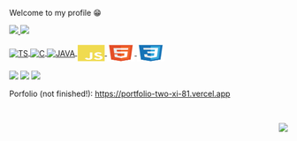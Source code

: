Welcome to my profile 😁
<br>

<div id="status">
  <a href="https://github.com/Echyley">
   <img height="180em" src="https://github-readme-stats.vercel.app/api/top-langs/?username=Echyley&layout=compact&langs_count=6&theme=tokyonight"/>
  <img height="180em" src="https://github-readme-stats.vercel.app/api?username=Echyley&show_icons=true&theme=tokyonight&include_all_commits=true&count_private=true"/>
</div>
  <br>
  
<div id="languages">
  <img align="center" alt="TS" height="30" width="50" src="https://upload.wikimedia.org/wikipedia/commons/4/4c/Typescript_logo_2020.svg">
  <img align="center" alt="C" height="30" width="50" src="https://cdn.worldvectorlogo.com/logos/c-1.svg">
  <img align="center" alt="JAVA" height="30" width="50" src="https://cdn.worldvectorlogo.com/logos/java-4.svg">
  <img align="center" alt="Js" height="30" width="50" src="https://raw.githubusercontent.com/devicons/devicon/master/icons/javascript/javascript-plain.svg">
  <img align="center" alt="HTML" height="30" width="50" src="https://raw.githubusercontent.com/devicons/devicon/master/icons/html5/html5-original.svg">
  <img align="center" alt="CSS" height="30" width="50" src="https://raw.githubusercontent.com/devicons/devicon/master/icons/css3/css3-original.svg">
</div>
 <br>
 
<div id="socials"> 
  <a href="https://www.instagram.com/_echysan_/" target="_blank" rel="external"><img src="https://img.shields.io/badge/-Instagram-%23E4405F?style=for-the-badge&logo=instagram&logoColor=white" target="_blank" rel="external"></a>
  <a href="https://www.linkedin.com/in/amanda-rodrigues-da-silva-77a489234/" target="_blank"><img src="https://img.shields.io/badge/-LinkedIn-%230077B5?style=for-the-badge&logo=linkedin&logoColor=white" target="_blank"></a>
  <a href = "mailto:amandaxars@gmail.com"><img src="https://img.shields.io/badge/-Gmail-%23333?style=for-the-badge&logo=gmail&logoColor=white" target="_blank"></a>
  <p>Porfolio (not finished!): <a href="https://portfolio-two-xi-81.vercel.app" target="_blank" rel="external">https://portfolio-two-xi-81.vercel.app</a></p>
  <br>
</div>
  
  <div id="visitorCount" align="right" style="display: inline_block">
    
  ![](https://komarev.com/ghpvc/?username=Echyley&color=blue&style=for-the-badge&label=Visitor+count)
    
  <div style="display: inline_block">
  
  
